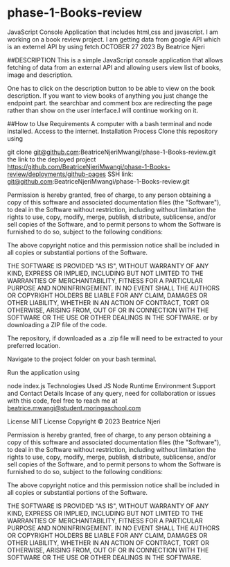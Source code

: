 # phase-1-Books-review

JavaScript Console Application that includes html,css and javascript. I am working on a book review project. I am getting data from google API which is an externel API by using fetch.OCTOBER 27 2023 By Beatrice Njeri

##DESCRIPTION 
This is a simple JavaScript console application that allows fetching of data from an external API and allowing users view list of books, image and description.

One has to click on the description button to be able to view on the book description.
If you want to view books of anything you just change the endpoint part.
the searchbar and comment box are redirecting the page rather than show on the user interface.I will continue working on it.

##How to Use Requirements A computer with a bash terminal and node installed. Access to the internet. Installation Process Clone this repository using

git clone git@github.com:BeatriceNjeriMwangi/phase-1-Books-review.git
the link to the deployed project https://github.com/BeatriceNjeriMwangi/phase-1-Books-review/deployments/github-pages
SSH link: git@github.com:BeatriceNjeriMwangi/phase-1-Books-review.git

Permission is hereby granted, free of charge, to any person obtaining a copy of this software and associated documentation files (the "Software"), to deal in the Software without restriction, including without limitation the rights to use, copy, modify, merge, publish, distribute, sublicense, and/or sell copies of the Software, and to permit persons to whom the Software is furnished to do so, subject to the following conditions:

The above copyright notice and this permission notice shall be included in all copies or substantial portions of the Software.

THE SOFTWARE IS PROVIDED "AS IS", WITHOUT WARRANTY OF ANY KIND, EXPRESS OR IMPLIED, INCLUDING BUT NOT LIMITED TO THE WARRANTIES OF MERCHANTABILITY, FITNESS FOR A PARTICULAR PURPOSE AND NONINFRINGEMENT. IN NO EVENT SHALL THE AUTHORS OR COPYRIGHT HOLDERS BE LIABLE FOR ANY CLAIM, DAMAGES OR OTHER LIABILITY, WHETHER IN AN ACTION OF CONTRACT, TORT OR OTHERWISE, ARISING FROM, OUT OF OR IN CONNECTION WITH THE SOFTWARE OR THE USE OR OTHER DEALINGS IN THE SOFTWARE. or by downloading a ZIP file of the code.

The repository, if downloaded as a .zip file will need to be extracted to your preferred location.

Navigate to the project folder on your bash terminal.

Run the application using

node index.js Technologies Used JS Node Runtime Environment Support and Contact Details Incase of any query, need for collaboration or issues with this code, feel free to reach me at beatrice.mwangi@student.moringaschool.com

License MIT License Copyright © 2023 Beatrice Njeri

Permission is hereby granted, free of charge, to any person obtaining a copy of this software and associated documentation files (the "Software"), to deal in the Software without restriction, including without limitation the rights to use, copy, modify, merge, publish, distribute, sublicense, and/or sell copies of the Software, and to permit persons to whom the Software is furnished to do so, subject to the following conditions:

The above copyright notice and this permission notice shall be included in all copies or substantial portions of the Software.

THE SOFTWARE IS PROVIDED "AS IS", WITHOUT WARRANTY OF ANY KIND, EXPRESS OR IMPLIED, INCLUDING BUT NOT LIMITED TO THE WARRANTIES OF MERCHANTABILITY, FITNESS FOR A PARTICULAR PURPOSE AND NONINFRINGEMENT. IN NO EVENT SHALL THE AUTHORS OR COPYRIGHT HOLDERS BE LIABLE FOR ANY CLAIM, DAMAGES OR OTHER LIABILITY, WHETHER IN AN ACTION OF CONTRACT, TORT OR OTHERWISE, ARISING FROM, OUT OF OR IN CONNECTION WITH THE SOFTWARE OR THE USE OR OTHER DEALINGS IN THE SOFTWARE.
